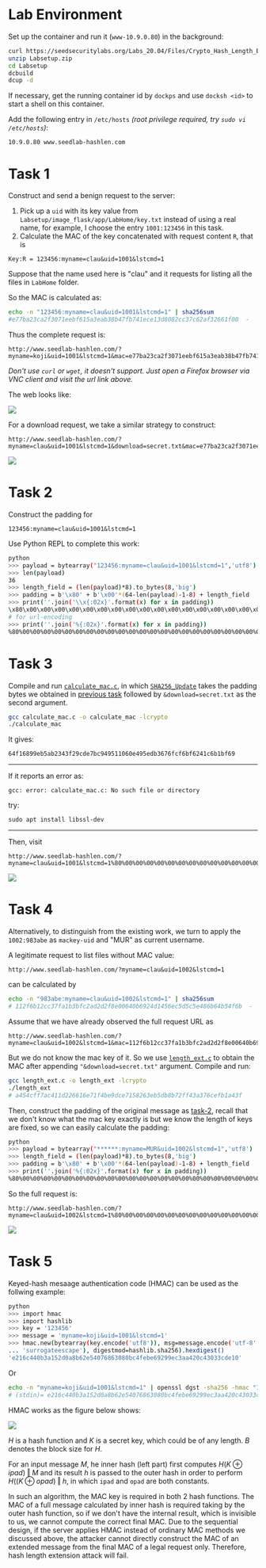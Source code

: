 # Lab Environment

Set up the container and run it (`www-10.9.0.80`) in the background:

```sh
curl https://seedsecuritylabs.org/Labs_20.04/Files/Crypto_Hash_Length_Ext/Labsetup.zip -o Labsetup.zip
unzip Labsetup.zip
cd Labsetup
dcbuild
dcup -d
```

If necessary, get the running container id by `dockps` and use `docksh <id>` to start a shell on this container.

Add the following entry in `/etc/hosts` *(root privilege required, try `sudo vi /etc/hosts`)*:

```
10.9.0.80 www.seedlab-hashlen.com
```

# Task 1

Construct and send a benign request to the server:

1. Pick up a `uid` with its key value from `Labsetup/image_flask/app/LabHome/key.txt` instead of using a real name, for example, I choose the entry `1001:123456` in this task.
2. Calculate the MAC of the key concatenated with request content `R`, that is

```
Key:R = 123456:myname=clau&uid=1001&lstcmd=1
```

Suppose that the name used here is "clau" and it requests for listing all the files in `LabHome` folder.

So the MAC is calculated as:

```sh
echo -n "123456:myname=clau&uid=1001&lstcmd=1" | sha256sum
#e77ba23ca2f3071eebf615a3eab38b47fb741ece13d8082cc37c62af32661f00  -
```

Thus the complete request is:

```
http://www.seedlab-hashlen.com/?myname=koji&uid=1001&lstcmd=1&mac=e77ba23ca2f3071eebf615a3eab38b47fb741ece13d8082cc37c62af32661f00
```

*Don't use `curl` or `wget`, it doesn't support. Just open a Firefox browser via VNC client and visit the url link above.*

The web looks like:

![](./lstcmd.png)

For a download request, we take a similar strategy to construct:

```
http://www.seedlab-hashlen.com/?myname=clau&uid=1001&lstcmd=1&download=secret.txt&mac=e77ba23ca2f3071eebf615a3eab38b47fb741ece13d8082cc37c62af32661f00
```

![](./download.png)

# Task 2

Construct the padding for 
```
123456:myname=clau&uid=1001&lstcmd=1
```

Use Python REPL to complete this work:

```sh
python
>>> payload = bytearray("123456:myname=clau&uid=1001&lstcmd=1",'utf8')
>>> len(payload)
36
>>> length_field = (len(payload)*8).to_bytes(8,'big')
>>> padding = b'\x80' + b'\x00'*(64-len(payload)-1-8) + length_field
>>> print(''.join('\\x{:02x}'.format(x) for x in padding))
\x80\x00\x00\x00\x00\x00\x00\x00\x00\x00\x00\x00\x00\x00\x00\x00\x00\x00\x00\x00\x00\x00\x00\x00\x00\x00\x01\x20
# for url-encoding
>>> print(''.join('%{:02x}'.format(x) for x in padding))
%80%00%00%00%00%00%00%00%00%00%00%00%00%00%00%00%00%00%00%00%00%00%00%00%00%00%01%20
```

# Task 3

Compile and run [`calculate_mac.c`](./calculate_mac.c), in which [`SHA256_Update`](./calculate_mac.c#L9) takes the padding bytes we obtained in [previous task](#task-2) followed by `&download=secret.txt` as the second argument.


```sh
gcc calculate_mac.c -o calculate_mac -lcrypto
./calculate_mac
```

It gives:

```
64f16899eb5ab2343f29cde7bc949511060e495edb3676fcf6bf6241c6b1bf69
```

---

If it reports an error as:

```
gcc: error: calculate_mac.c: No such file or directory
```

try:

```
sudo apt install libssl-dev
```

---

Then, visit

```
http://www.seedlab-hashlen.com/?myname=clau&uid=1001&lstcmd=1%80%00%00%00%00%00%00%00%00%00%00%00%00%00%00%00%00%00%00%00%00%00%00%00%00%00%01%20&download=secret.txt&mac=64f16899eb5ab2343f29cde7bc949511060e495edb3676fcf6bf6241c6b1bf69
```

![](./padding.png)

# Task 4

Alternatively, to distinguish from the existing work, we turn to apply the `1002:983abe` as `mackey-uid` and "MUR" as current username.

A legitimate request to list files without MAC value:

```
http://www.seedlab-hashlen.com/?myname=clau&uid=1002&lstcmd=1
```

can be calculated by

```sh
echo -n "983abe:myname=clau&uid=1002&lstcmd=1" | sha256sum
# 112f6b12cc37fa1b3bfc2ad2d2f8e00640b6924d1456ec5d5c5e486b64b54f6b  -
```

Assume that we have already observed the full request URL as

```
http://www.seedlab-hashlen.com/?myname=clau&uid=1002&lstcmd=1&mac=112f6b12cc37fa1b3bfc2ad2d2f8e00640b6924d1456ec5d5c5e486b64b54f6b
```

But we do not know the mac key of it. So we use [`length_ext.c`](./length_ext.c) to obtain the MAC after appending `"&download=secret.txt"` argument. Compile and run:

```sh
gcc length_ext.c -o length_ext -lcrypto
./length_ext
# a454cff7ac411d226616e71f4be9dce7158263eb5db8b72ff43a376cefb1a43f
```

Then, construct the padding of the original message as [task-2](#task-2), recall that we don't know what the mac key exactly is but we know the length of keys are fixed, so we can easily calculate the padding:

```sh
python
>>> payload = bytearray("******:myname=MUR&uid=1002&lstcmd=1",'utf8')
>>> length_field = (len(payload)*8).to_bytes(8,'big')
>>> padding = b'\x80' + b'\x00'*(64-len(payload)-1-8) + length_field
>>> print(''.join('%{:02x}'.format(x) for x in padding))
%80%00%00%00%00%00%00%00%00%00%00%00%00%00%00%00%00%00%00%00%00%00%00%00%00%00%01%20


```

So the full request is:

```
http://www.seedlab-hashlen.com/?myname=clau&uid=1002&lstcmd=1%80%00%00%00%00%00%00%00%00%00%00%00%00%00%00%00%00%00%00%00%00%00%00%00%00%00%01%20&download=secret.txt&mac=a454cff7ac411d226616e71f4be9dce7158263eb5db8b72ff43a376cefb1a43f
```

![](./mur.png)

# Task 5

Keyed-hash mesaage authentication code (HMAC) can be used as the follwing example:

```sh
python
>>> import hmac
>>> import hashlib
>>> key = '123456'
>>> message = 'myname=koji&uid=1001&lstcmd=1'
>>> hmac.new(bytearray(key.encode('utf8')), msg=message.encode('utf-8',
... 'surrogateescape'), digestmod=hashlib.sha256).hexdigest()
'e216c440b3a152d0a8b62e54076863080bc4febe69299ec3aa420c43033cde10'
```

Or

```sh
echo -n "myname=koji&uid=1001&lstcmd=1" | openssl dgst -sha256 -hmac "123456"
# (stdin)= e216c440b3a152d0a8b62e54076863080bc4febe69299ec3aa420c43033cde10
```

HMAC works as the figure below shows:


![](./hmac.png)

$H$ is a hash function and $K$ is a secret key, which could be of any length. $B$ denotes the block size for $H$.

For an input message $M$, he inner hash (left part) first computes $H(K \oplus ipad) \mathbin\Vert M$ and its result $h$ is passed to the outer hash in order to perform $H((K \oplus opad) \mathbin\Vert h$, in which `ipad` and `opad` are both constants.

In such an algorithm, the MAC key is required in both 2 hash functions. The MAC of a full message calculated by inner hash is required taking by the outer hash function, so if we don't have the internal result, which is invisible to us, we cannot compute the correct final MAC. Due to the sequential design, if the server applies HMAC instead of ordinary MAC methods we discussed above, the attacker cannot directly construct the MAC of an extended message from the final MAC of a legal request only. Therefore, hash length extension attack will fail.
